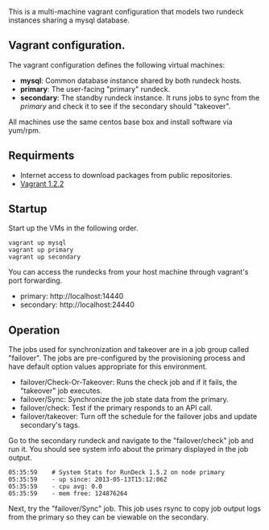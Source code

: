 This is a multi-machine vagrant configuration that 
models two rundeck instances sharing a mysql database.

## Vagrant configuration.

The vagrant configuration defines the following virtual machines:

* **mysql**: Common database instance shared by both rundeck hosts.
* **primary**: The user-facing "primary" rundeck.
* **secondary**: The standby rundeck instance. It runs jobs 
  to sync from the _primary_ and check it to see if the secondary should "takeover".

All machines use the same centos base box and install software via yum/rpm.


## Requirments

* Internet access to download packages from public repositories.
* [Vagrant 1.2.2](http://downloads.vagrantup.com)

## Startup

Start up the VMs in the following order.

    vagrant up mysql
    vagrant up primary
    vagrant up secondary

You can access the rundecks from your host machine through vagrant's port forwarding.

* primary: http://localhost:14440
* secondary: http://localhost:24440

## Operation

The jobs used for synchronization and takeover are in a job group
called "failover". The jobs are pre-configured by the provisioning process
and have default option values appropriate for this environment.

* failover/Check-Or-Takeover: Runs the check job and if it fails, the "takeover" job executes.
* failover/Sync: Synchronize the job state data from the primary.
* failover/check: Test if the primary responds to an API call. 
* failover/takeover: Turn off the schedule for the failover jobs and update secondary's tags. 

Go to the secondary rundeck and navigate to the "failover/check" job and run it.
You should see system info about the primary displayed in the job output.

    05:35:59    # System Stats for RunDeck 1.5.2 on node primary
	05:35:59	- up since: 2013-05-13T15:12:06Z
	05:35:59	- cpu avg: 0.0
	05:35:59	- mem free: 124876264

Next, try the "failover/Sync" job. This job uses rsync to copy job output logs from the primary
so they can be viewable on the secondary.
